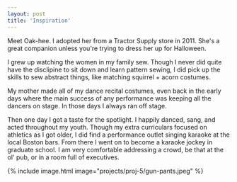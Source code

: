 ```yaml
---
layout: post
title: 'Inspiration'
---
```


Meet Oak-hee.  I adopted her from a Tractor Supply store in 2011.  She's a great companion unless you're trying to dress her up for Halloween.

I grew up watching the women in my family sew.  Though I never did quite have the disclipine to sit down and learn pattern sewing, I did pick up the skills to sew abstract things, like matching squirrel + acorn costumes.

My mother made all of my dance recital costumes, even back in the early days where the main success of any performance was keeping all the dancers on stage.  In those days I always ran off stage.

Then one day I got a taste for the spotlight.  I happily danced, sang, and acted throughout my youth.  Though my extra curriculars focused on athletics as I got older, I did find a performance outlet singing karaoke at the local Boston bars.  From there I went on to become a karaoke jockey in graduate school.  I am very comfortable addressing a crowd, be that at the ol' pub, or in a room full of executives.  

{% include image.html image="projects/proj-5/gun-pants.jpeg" %}
